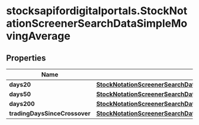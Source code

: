 # stocksapifordigitalportals.StockNotationScreenerSearchDataSimpleMovingAverage

## Properties

Name | Type | Description | Notes
------------ | ------------- | ------------- | -------------
**days20** | [**StockNotationScreenerSearchDataSimpleMovingAverageDays20**](StockNotationScreenerSearchDataSimpleMovingAverageDays20.md) |  | [optional] 
**days50** | [**StockNotationScreenerSearchDataSimpleMovingAverageDays50**](StockNotationScreenerSearchDataSimpleMovingAverageDays50.md) |  | [optional] 
**days200** | [**StockNotationScreenerSearchDataSimpleMovingAverageDays200**](StockNotationScreenerSearchDataSimpleMovingAverageDays200.md) |  | [optional] 
**tradingDaysSinceCrossover** | [**StockNotationScreenerSearchDataSimpleMovingAverageTradingDaysSinceCrossover**](StockNotationScreenerSearchDataSimpleMovingAverageTradingDaysSinceCrossover.md) |  | [optional] 


